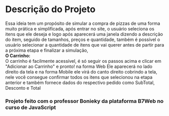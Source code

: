 <div> 

<h1> Descrição do Projeto </h1>

</div> 

<div>
    <p> Essa ideia tem um propósito de simular a compra de pizzas de uma forma muito prática e simplificada, após entrar no site, o usuário seleciona os itens que ele deseja e logo após aparecerá uma janela dizendo a descrição do item, seguido de tamanhos, preços e quantidade, também é possível o usuário selecionar a quantidade de itens que vai querer antes de partir para a próxima etapa e finalizar a simulação, <br> <b>O Carrinho:</b> <br>
    O carrinho é facilmente acessível, é só seguir os passos acima e clicar em "Adicionar ao Carrinho" e pronto! na forma Web Ele aparecerá no lado direito da tela e na forma Mobile ele virá do canto direito cobrindo a tela, nele você consegue confirmar todos os itens que selecionou na etapa anterior e também fornece dados do respectivo pedido como SubTotal, Desconto e Total  </p>
</div>

<div> 
 
 <h3> Projeto feito com o professor Bonieky da plataforma B7Web no curso de JavaScript </h1>
 
 
</div>


